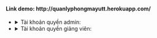 <h4>Link demo: http://quanlyphongmayutt.herokuapp.com/</h4>
<ul>
    <li> 
        <div>
            <details>
                <summary>Tài khoản quyền admin:</summary>
                <p>username: superadmin</p>
                <p>password: 1234567</p>
             </details>
        </div>
    </li>
     <li>
         <div>
            <details>
                <summary> Tài khoản quyền giảng viên:</summary>
                <p>username: gv03</p>
                <p>password: 123456</p>
             </details>
          </div>
    </li>
</ul>
